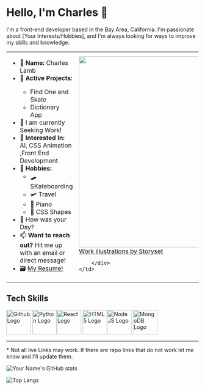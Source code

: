 # Hello, I'm Charles 👋

I'm a front-end developer based in the Bay Area, California. I'm passionate about [Your Interests/Hobbies], and I'm always looking for ways to improve my skills and knowledge.

<table>
  <tr>
    <td style="width:50%">
      <ul>
        <li> 📛 <b>Name:</b> Charles Lamb</li>
        <li> 🌱 <b>Active Projects: </b></li>
            <ul>
                <li>Find One and Skate</li>
                <li>Dictionary App</li>
            </ul>
        <li> 🔭 I am currently Seeking Work! </li>
        <li> 🌽 <b>Interested In:</b> AI, CSS Animation ,Front End Development</li>
        <li> 🎪 <b>Hobbies:</b>
          <ul>
            <li> 🛹 SKateboarding </li>
            <li> 🛩 Travel </li>
            <li> 🎹 Piano </li> 
            <li> 🎨 CSS Shapes </li>
          </ul>
        </li>
        <li> 💬 How was your Day? </li>
        <li> 📫 <b>Want to reach out?</b> Hit me up with an email or direct message! </li>
        <li> 🗃 <a href="https://drive.google.com/drive/folders/1F_5yni5HJDPK5VjpCZtugSyeM_gv6zwK"> My Resume! </a> </li>
    </td>
    <td style="width:50%">
        <img src= ![Code typing](https://user-images.githubusercontent.com/117604017/226798596-31db432b-7ebe-409e-af15-481e4a5d6731.gif)
style="width:500px"/>
        <div>
            <a href="https://storyset.com/work">Work illustrations by Storyset</a>
           
        </div>
    </td>
  </tr>
</table> 

<h2>Tech Skills</h2>

<img src="./Assets/img/Logos/png/Github.png" alt="Github Logo" height=64px/>
<img src="./Assets/img/Logos/png/Python.png" alt="Python Logo" height=64px/><img src="./Assets/img/Logos/png/React.png" alt="React Logo" height=64px/>
<img src="./Assets/img/Logos/png/HTML_Badge.png" alt="HTML 5 Logo" height=64px/><img src="./Assets/img/Logos/png/Node.png" alt="Node JS Logo" height=64px/>
<img src="./Assets/img/Logos/png/Mongo.png" alt="MongoDB Logo" height=64px/>

<hr>
<p>* Not all live Links may work. If there are repo links that do not work let me know and I'll update them.</p>


![Your Name's GitHub stats](https://github-readme-stats.vercel.app/api?username=yourusername&show_icons=true)

![Top Langs](https://github-readme-stats.vercel.app/api/top-langs/?username=yourusername&layout=compact)
